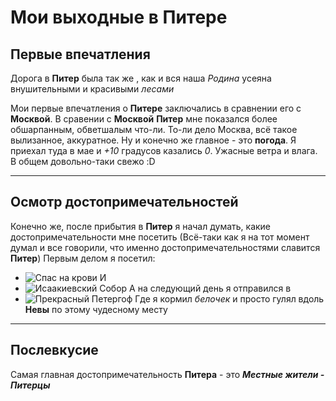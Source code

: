 # Мои выходные в Питере

## Первые впечатления
Дорога в **Питер** была так же , как и вся наша *Родина* усеяна внушительными и красивыми _лесами_

Мои первые впечатления о __Питере__ заключались в сравнении его с **Москвой**.
В сравении с __Москвой__ **Питер** мне показался более обшарпанным, обветшалым что-ли. То-ли дело Москва, всё такое вылизанное, аккуратное. Ну и конечно же главное - это **погода**. Я приехал туда в мае и *+10* градусов казались _0_. Ужасные ветра и влага. В общем довольно-таки свежо :D
___  
## Осмотр достопримечательностей
Конечно же, после прибытия в **Питер** я начал думать, какие достопримечательности мне посетить (Всё-таки как я на тот момент думал и все говорили, что именно достопримечательностями славится **Питер**)
Первым делом я посетил: 
* ![*Спас на крови*](SPAS.jpg) 
И 
* ![*Исаакиевский Собор*](sobor.jpg)
А на следующий день я отправился в 
* ![Прекрасный _Петергоф_](petergof.jpg)
Где я кормил *белочек* и просто гулял вдоль **Невы** по этому чудесному месту
___
## Послевкусие
Самая главная достопримечательность **Питера** - это _**Местные жители - Питерцы**_
